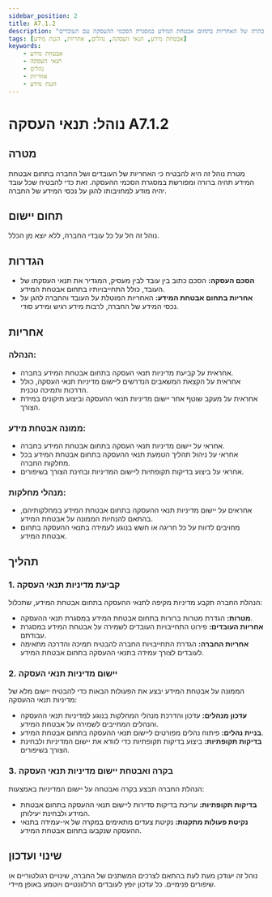 ```yaml
---
sidebar_position: 2
title: A7.1.2
description: "נוהל תנאי העסקה בחברת איי.אמ.אס טכנולוגיות, להבטחת הבהירות וההבהרה של האחריות בתחום אבטחת המידע במסגרת הסכמי ההעסקה עם העובדים."
tags: [אבטחת מידע, תנאי העסקה, נהלים, אחריות, הגנת מידע]
keywords:
    - אבטחת מידע
    - תנאי העסקה
    - נהלים
    - אחריות
    - הגנת מידע
---
```



# נוהל: תנאי העסקה A7.1.2

## מטרה
מטרת נוהל זה היא להבטיח כי האחריות של העובדים ושל החברה בתחום אבטחת המידע תהיה ברורה ומפורשת במסגרת הסכמי ההעסקה. זאת כדי להבטיח שכל עובד יהיה מודע למחויבותו להגן על נכסי המידע של החברה.

## תחום יישום
נוהל זה חל על כל עובדי החברה, ללא יוצא מן הכלל.

## הגדרות
- **הסכם העסקה:** הסכם כתוב בין עובד לבין מעסיק, המגדיר את תנאי העסקתו של העובד, כולל התחייבויותיו בתחום אבטחת המידע.
- **אחריות בתחום אבטחת המידע:** האחריות המוטלת על העובד והחברה להגן על נכסי המידע של החברה, לרבות מידע רגיש ומידע סודי.

## אחריות
### הנהלה:
- אחראית על קביעת מדיניות תנאי העסקה בתחום אבטחת המידע בחברה.
- אחראית על הקצאת המשאבים הנדרשים ליישום מדיניות תנאי העסקה, כולל הדרכות ותמיכה טכנית.
- אחראית על מעקב שוטף אחר יישום מדיניות תנאי ההעסקה וביצוע תיקונים במידת הצורך.

### ממונה אבטחת מידע:
- אחראי על יישום מדיניות תנאי העסקה בתחום אבטחת המידע בחברה.
- אחראי על ניהול תהליך הטמעת תנאי ההעסקה בתחום אבטחת המידע בכל מחלקות החברה.
- אחראי על ביצוע בדיקות תקופתיות ליישום המדיניות ובחינת הצורך בשיפורים.

### מנהלי מחלקות:
- אחראים על יישום מדיניות תנאי ההעסקה בתחום אבטחת המידע במחלקותיהם, בהתאם להנחיות הממונה על אבטחת המידע.
- מחויבים לדווח על כל חריגה או חשש בנוגע לעמידה בתנאי ההעסקה בתחום אבטחת המידע.

## תהליך
### 1. קביעת מדיניות תנאי העסקה
הנהלת החברה תקבע מדיניות מקיפה לתנאי ההעסקה בתחום אבטחת המידע, שתכלול:
- **מטרות:** הגדרת מטרות ברורות בתחום אבטחת המידע במסגרת תנאי ההעסקה.
- **אחריות העובדים:** פירוט התחייבויות העובדים לשמירה על אבטחת המידע במסגרת עבודתם.
- **אחריות החברה:** הגדרת התחייבויות החברה להבטיח תמיכה והדרכה מתאימה לעובדים לצורך עמידה בתנאי ההעסקה בתחום אבטחת המידע.

### 2. יישום מדיניות תנאי העסקה
הממונה על אבטחת המידע יבצע את הפעולות הבאות כדי להבטיח יישום מלא של מדיניות תנאי ההעסקה:
- **עדכון מנהלים:** עדכון והדרכת מנהלי המחלקות בנוגע למדיניות תנאי ההעסקה והנהלים המחייבים לשמירה על אבטחת המידע.
- **בניית נהלים:** פיתוח נהלים מפורטים ליישום תנאי ההעסקה בתחום אבטחת המידע.
- **בדיקות תקופתיות:** ביצוע בדיקות תקופתיות כדי לוודא את יישום המדיניות ולבחינת הצורך בשיפורים.

### 3. בקרה ואבטחת יישום מדיניות תנאי העסקה
הנהלת החברה תבצע בקרה ואבטחה על יישום המדיניות באמצעות:
- **בדיקות תקופתיות:** עריכת בדיקות סדירות ליישום תנאי ההעסקה בתחום אבטחת המידע ולבחינת יעילותן.
- **נקיטת פעולות מתקנות:** נקיטת צעדים מתאימים במקרה של אי-עמידה בתנאי ההעסקה שנקבעו בתחום אבטחת המידע.

## שינוי ועדכון
נוהל זה יעודכן מעת לעת בהתאם לצרכים המשתנים של החברה, שינויים רגולטוריים או שיפורים פנימיים. כל עדכון יופץ לעובדים הרלוונטיים ויוטמע באופן מיידי.